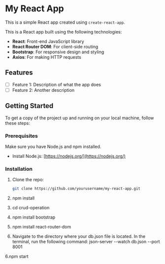 # My React App

This is a simple React app created using `create-react-app`.

This is a React app built using the following technologies:

- **React**: Front-end JavaScript library
- **React Router DOM**: For client-side routing
- **Bootstrap**: For responsive design and styling
- **Axios**: For making HTTP requests

## Features
- [ ] Feature 1: Description of what the app does
- [ ] Feature 2: Another description

## Getting Started

To get a copy of the project up and running on your local machine, follow these steps:

### Prerequisites
Make sure you have Node.js and npm installed.

- Install Node.js: [https://nodejs.org/](https://nodejs.org/)


### Installation
1. Clone the repo:
   ```bash
   git clone https://github.com/yourusername/my-react-app.git

1. npm install

2.  cd crud-operation 
3.  npm install bootstrap
4.  npm install react-router-dom
5.  Navigate to the directory where your db.json file is located. In the terminal, run the following command:
     json-server --watch db.json --port 8001

6.npm start